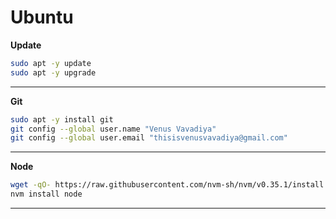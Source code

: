 # Ubuntu

**Update**
```bash
sudo apt -y update
sudo apt -y upgrade
```
---

**Git**
```bash
sudo apt -y install git
git config --global user.name "Venus Vavadiya"
git config --global user.email "thisisvenusvavadiya@gmail.com"
```
---

**Node**
```bash
wget -qO- https://raw.githubusercontent.com/nvm-sh/nvm/v0.35.1/install.sh | bash
nvm install node
```
---
